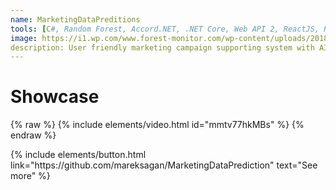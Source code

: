 ```yaml
---
name: MarketingDataPreditions
tools: [C#, Random Forest, Accord.NET, .NET Core, Web API 2, ReactJS, Recharter]
image: https://i1.wp.com/www.forest-monitor.com/wp-content/uploads/2018/07/NS_mixed_forest.jpg?fit=3872%2C2592&ssl=1
description: User friendly marketing campaign supporting system with AI capabilities
---
```


# Showcase

{% raw %}
{% include elements/video.html id="mmtv77hkMBs" %}
{% endraw %}

<p class="text-center">
{% include elements/button.html link="https://github.com/mareksagan/MarketingDataPrediction" text="See more" %}
</p>